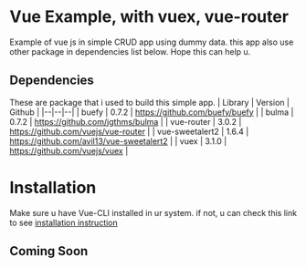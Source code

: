# Vue Example, with vuex, vue-router

Example of vue js in simple CRUD app using dummy data. this app also use other package in dependencies list below. Hope this can help u.


## Dependencies
These are package that i used to build this simple app.
| Library | Version  | Github |
|--|--|--|
| buefy | 0.7.2 | https://github.com/buefy/buefy |
| bulma | 0.7.2 | https://github.com/jgthms/bulma |
| vue-router | 3.0.2 | https://github.com/vuejs/vue-router |
| vue-sweetalert2 | 1.6.4 | https://github.com/avil13/vue-sweetalert2 |
| vuex | 3.1.0 | https://github.com/vuejs/vuex |

# Installation

Make sure u have Vue-CLI installed in ur system. if not, u can check this link to see [installation instruction](https://vuejs.org/v2/guide/installation.html)

## Coming Soon
